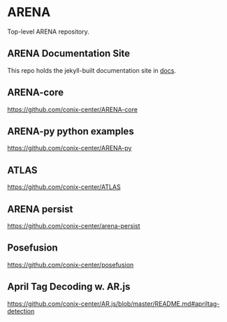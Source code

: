 # ARENA
Top-level ARENA repository.

## ARENA Documentation Site
This repo holds the jekyll-built documentation site in [docs](docs).
## ARENA-core
https://github.com/conix-center/ARENA-core
## ARENA-py python examples
https://github.com/conix-center/ARENA-py
## ATLAS
https://github.com/conix-center/ATLAS
## ARENA persist
https://github.com/conix-center/arena-persist
## Posefusion
https://github.com/conix-center/posefusion
## April Tag Decoding w. AR.js
https://github.com/conix-center/AR.js/blob/master/README.md#apriltag-detection 

